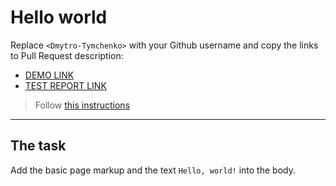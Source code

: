 # Hello world
Replace `<Dmytro-Tymchenko>` with your Github username and copy the links to Pull Request description:
- [DEMO LINK](https://github.com/Dmytro-Tymchenko/layout_hello-world)
- [TEST REPORT LINK](https://github.com/Dmytro-Tymchenko/layout_hello-world/report/html_report/)

> Follow [this instructions](https://mate-academy.github.io/layout_task-guideline/#how-to-solve-the-layout-tasks-on-github)
___

## The task
Add the basic page markup and the text `Hello, world!` into the body.
